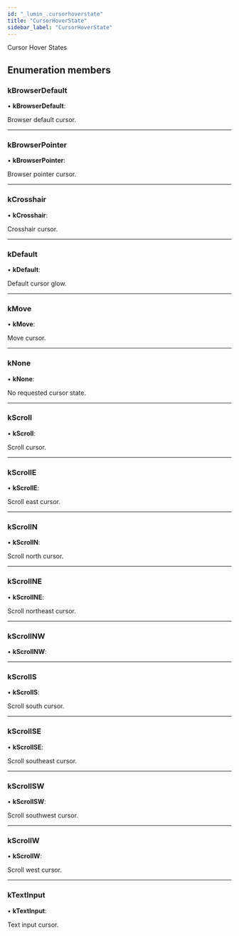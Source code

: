 ```yaml
---
id: "_lumin_.cursorhoverstate"
title: "CursorHoverState"
sidebar_label: "CursorHoverState"
---
```


Cursor Hover States

## Enumeration members

###  kBrowserDefault

• **kBrowserDefault**:

Browser default cursor.

___

###  kBrowserPointer

• **kBrowserPointer**:

Browser pointer cursor.

___

###  kCrosshair

• **kCrosshair**:

Crosshair cursor.

___

###  kDefault

• **kDefault**:

Default cursor glow.

___

###  kMove

• **kMove**:

Move cursor.

___

###  kNone

• **kNone**:

No requested cursor state.

___

###  kScroll

• **kScroll**:

Scroll cursor.

___

###  kScrollE

• **kScrollE**:

Scroll east cursor.

___

###  kScrollN

• **kScrollN**:

Scroll north cursor.

___

###  kScrollNE

• **kScrollNE**:

Scroll northeast cursor.

___

###  kScrollNW

• **kScrollNW**:

___

###  kScrollS

• **kScrollS**:

Scroll south cursor.

___

###  kScrollSE

• **kScrollSE**:

Scroll southeast cursor.

___

###  kScrollSW

• **kScrollSW**:

Scroll southwest cursor.

___

###  kScrollW

• **kScrollW**:

Scroll west cursor.

___

###  kTextInput

• **kTextInput**:

Text input cursor.
